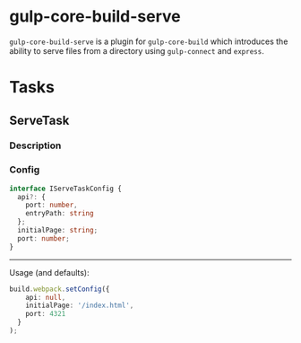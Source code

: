 # gulp-core-build-serve
`gulp-core-build-serve` is a plugin for `gulp-core-build` which introduces the ability to serve files from a directory using `gulp-connect` and `express`. 

# Tasks
## ServeTask

### Description

### Config
```typescript
interface IServeTaskConfig {
  api?: {
    port: number,
    entryPath: string
  };
  initialPage: string;
  port: number;
}
```
* **

Usage (and defaults):
```typescript
build.webpack.setConfig({
    api: null,
    initialPage: '/index.html',
    port: 4321
  }
);
```
